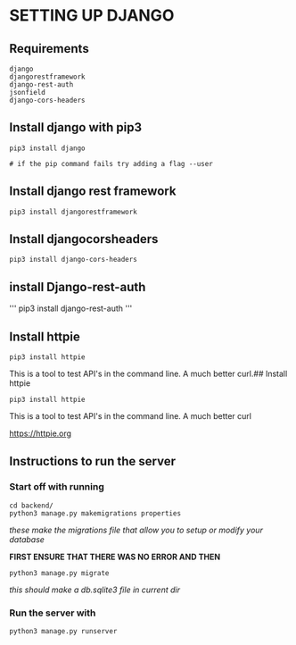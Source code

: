 # SETTING UP DJANGO

## Requirements 
```
django
djangorestframework
django-rest-auth
jsonfield
django-cors-headers
```

## Install django with pip3 

```
pip3 install django

# if the pip command fails try adding a flag --user
```

## Install django rest framework

```
pip3 install djangorestframework
```

## Install djangocorsheaders

```
pip3 install django-cors-headers
```

## install Django-rest-auth
'''
pip3 install django-rest-auth
'''
## Install httpie

```
pip3 install httpie
```
This is a tool to test API's in the command line. A much better curl.## Install httpie

```
pip3 install httpie
```
This is a tool to test API's in the command line. A much better curl

https://httpie.org

## Instructions to run the server

### Start off with running 

```
cd backend/ 
python3 manage.py makemigrations properties
```
*these make the migrations file that allow you to setup or modify your database*

**FIRST ENSURE THAT THERE WAS NO ERROR AND THEN**

```
python3 manage.py migrate
```
*this should make a db.sqlite3 file in current dir*
### Run the server with

```
python3 manage.py runserver
```
